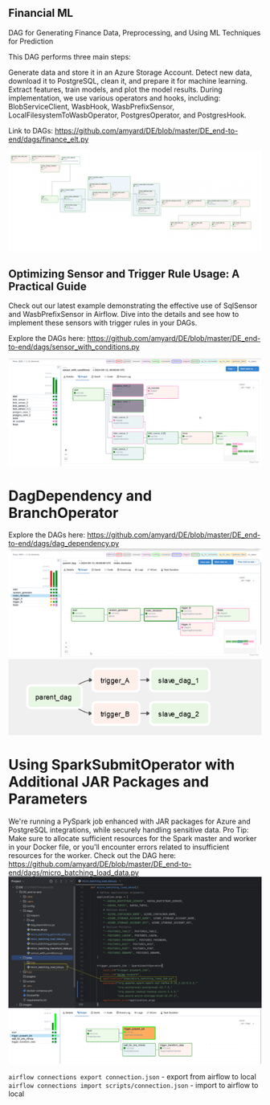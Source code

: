 ## Financial ML
DAG for Generating Finance Data, Preprocessing, and Using ML Techniques for Prediction


This DAG performs three main steps:

Generate data and store it in an Azure Storage Account.
Detect new data, download it to PostgreSQL, clean it, and prepare it for machine learning.
Extract features, train models, and plot the model results.
During implementation, we use various operators and hooks, including: BlobServiceClient, WasbHook, WasbPrefixSensor, LocalFilesystemToWasbOperator, PostgresOperator, and PostgresHook.

Link to DAGs: https://github.com/amyard/DE/blob/master/DE_end-to-end/dags/finance_elt.py

![pipeline_finance.png](images%2Fpipeline_finance.png)

## Optimizing Sensor and Trigger Rule Usage: A Practical Guide
Check out our latest example demonstrating the effective use of SqlSensor and WasbPrefixSensor in Airflow. Dive into the details and see how to implement these sensors with trigger rules in your DAGs.

Explore the DAGs here: https://github.com/amyard/DE/blob/master/DE_end-to-end/dags/sensor_with_conditions.py

![SensorAndTriggerRules.png](images%2FSensorAndTriggerRules.png)


# DagDependency and BranchOperator
Explore the DAGs here: https://github.com/amyard/DE/blob/master/DE_end-to-end/dags/dag_dependency.py
![DagDependency1.png](images%2FDagDependency1.png)
![DagDependency2.png](images%2FDagDependency2.png)

# Using SparkSubmitOperator with Additional JAR Packages and Parameters
We're running a PySpark job enhanced with JAR packages for Azure and PostgreSQL integrations, while securely handling sensitive data.
Pro Tip: Make sure to allocate sufficient resources for the Spark master and worker in your Docker file, or you'll encounter errors related to insufficient resources for the worker.
Check out the DAG here: https://github.com/amyard/DE/blob/master/DE_end-to-end/dags/micro_batching_load_data.py
![pyspark.png](images%2Fpyspark.png)
![pyspark2.png](images%2Fpyspark2.png)


`airflow connections export connection.json` - export from airflow to local
`airflow connections import scripts/connection.json` - import to airflow to local

